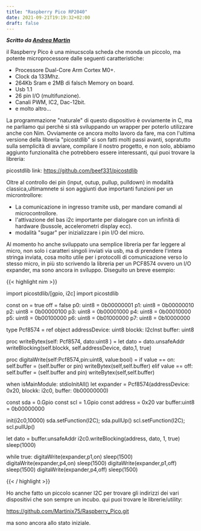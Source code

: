 ```yaml
---
title: "Raspberry Pico RP2040"
date: 2021-09-21T19:19:32+02:00
draft: false
---
```

***Scritto da [Andrea Martin](https://sites.google.com/view/martinix/home)***

il Raspberry Pico è una minucscola scheda che monda un piccolo, ma potente microprocessore dalle seguenti caratteristiche:
- Processore Dual-Core Arm Cortex M0+.
- Clock da 133Mhz.
- 264Kb Sram e 2MB di falsch Memory on board.
- Usb 1.1
- 26 pin I/O (multifunzione).
- Canali PWM, IC2, Dac-12bit.
- e molto altro...

La programmazione "naturale" di questo dispositivo è ovviamente in C, ma ne parliamo qui perchè si stà sviluppando un wrapper per poterlo utilizzare anche con Nim. Ovviamente ce ancora molto lavoro da fare, ma con l'ultima versione della libreria "picostdlib" si son fatti molti passi avanti, sopratutto sulla semplicità di avviare, compilare il nostro progetto, e non solo, abbiamo aggiunto funzionalità che potrebbero essere interessanti, qui puoi trovare la libreria:

picostdlib link: <https://github.com/beef331/picostdlib>

Oltre al controllo dei pin (input, outup, pullup, pulldown) in modalità classica,ultimamnete si son aggiunti due importanti funzioni per un microntrollore:
- La comunicazione in ingresso tramite usb, per mandare comandi al microcontrollore.
- l'attivazione del bas i2c importante per dialogare con un infinità di hardware (bussole, accelerometri display ecc).
- modalità "sugar" per inizializzare i pin I/O del micro.

Al momento ho anche sviluppato una semplice libreria per far leggere al micro, non solo i caratteri singoli inviati via usb, ma di prendere l'intera stringa inviata, cosa molto utile per i protocolli di comunicazione verso lo stesso micro, in più sto scrivendo la libreria per un PCF8574 ovvero un I/O expander, ma sono ancora in sviluppo. Diseguito un breve esempio:

{{< highlight nim >}}

import picostdlib/[gpio, i2c]
import picostdlib

const 
  on = true
  off = false
  p0: uint8 = 0b00000001
  p1: uint8 = 0b00000010
  p2: uint8 = 0b00000100
  p3: uint8 = 0b00001000
  p4: uint8 = 0b00010000
  p5: uint8 = 0b00100000
  p6: uint8 = 0b01000000
  p7: uint8 = 0b10000000

type 
  Pcf8574 = ref object 
    addressDevice: uint8
    blockk: I2cInst
    buffer: uint8

proc writeBytex(self: Pcf8574, dato:uint8 ) =
  let dato = dato.unsafeAddr
  writeBlocking(self.blockk, self.addressDevice, dato,1, true)

proc digitaWrite(self:Pcf8574,pin:uint8, value:bool) =
  if value == on:
    self.buffer = (self.buffer or pin)
    writeBytex(self,self.buffer)
  elif value == off:
    self.buffer = (self.buffer and pin)
    writeBytex(self,self.buffer)


when isMainModule:
  stdioInitAll()
  let expander = Pcf8574(addressDevice: 0x20, blockk: i2c0, buffer: 0b00000000)

  const sda = 0.Gpio 
  const scl = 1.Gpio 
  const address = 0x20
  var buffer:uint8 = 0b00000000

  init(i2c0,10000)
  sda.setFunction(I2C); sda.pullUp()
  scl.setFunction(I2C); scl.pullUp()


  let dato = buffer.unsafeAddr
  i2c0.writeBlocking(address, dato,  1, true)
  sleep(1000)

  while true:
    digitaWrite(expander,p1,on)
    sleep(1500)
    digitaWrite(expander,p4,on)
    sleep(1500)
    digitaWrite(expander,p1,off)
    sleep(1500)
    digitaWrite(expander,p4,off)
    sleep(1500)

{{< / highlight >}}

Ho anche fatto un piccolo scanner I2C per trovare gli indirizzi dei vari dispositivi che son sempre un incubo. qui puoi trovare le librerie/utility:

<https://github.com/Martinix75/Raspberry_Pico.git>

ma sono ancora allo stato iniziale.